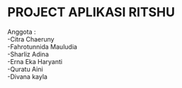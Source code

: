 # PROJECT APLIKASI RITSHU  
Anggota :  
-Citra Chaeruny  
-Fahrotunnida Mauludia  
-Sharliz Adina  
-Erna Eka Haryanti   
-Quratu Aini  
-Divana kayla 
